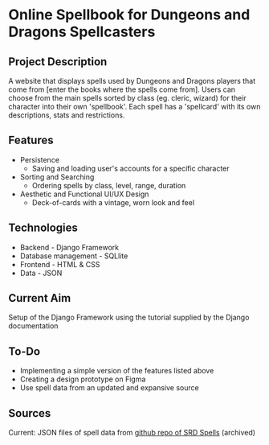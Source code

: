 # Online Spellbook for Dungeons and Dragons Spellcasters

## Project Description
<p>
A website that displays spells used by Dungeons and Dragons players that come from [enter the books where the spells come from]. Users can choose from the main spells sorted by class (eg. cleric, wizard) for their character into their own 'spellbook'. Each spell has a 'spellcard' with its own descriptions, stats and restrictions.
</p>


## Features
- Persistence
    - Saving and loading user's accounts for a specific character
- Sorting and Searching
    - Ordering spells by class, level, range, duration
- Aesthetic and Functional UI/UX Design
    - Deck-of-cards with a vintage, worn look and feel

## Technologies
- Backend - Django Framework
- Database management - SQLlite
- Frontend - HTML & CSS
- Data - JSON

## Current Aim
Setup of the Django Framework using the tutorial supplied by the Django documentation

## To-Do
- Implementing a simple version of the features listed above
- Creating a design prototype on Figma
- Use spell data from an updated and expansive source

## Sources
Current: JSON files of spell data from [github repo of SRD Spells](https://github.com/vorpalhex/srd_spells) (archived)